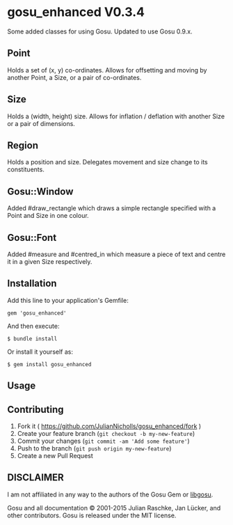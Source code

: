 # gosu_enhanced V0.3.4

Some added classes for using Gosu. Updated to use Gosu 0.9.x.

## Point

Holds a set of (x, y) co-ordinates. Allows for offsetting and moving by another
Point, a Size, or a pair of co-ordinates.

## Size

Holds a (width, height) size. Allows for inflation / deflation with another
Size or a pair of dimensions.

## Region

Holds a position and size. Delegates movement and size change to its
constituents.

## Gosu::Window

Added #draw_rectangle which draws a simple rectangle specified with a Point
and Size in one colour.

## Gosu::Font

Added #measure and #centred_in which measure a piece of text and centre it in
a given Size respectively.

## Installation

Add this line to your application's Gemfile:

    gem 'gosu_enhanced'

And then execute:

    $ bundle install

Or install it yourself as:

    $ gem install gosu_enhanced

## Usage



## Contributing

1. Fork it ( https://github.com/JulianNicholls/gosu_enhanced/fork )
2. Create your feature branch (`git checkout -b my-new-feature`)
3. Commit your changes (`git commit -am 'Add some feature'`)
4. Push to the branch (`git push origin my-new-feature`)
5. Create a new Pull Request

## DISCLAIMER

I am not affiliated in any way to the authors of the Gosu Gem or
[libgosu](libgosu.org).

Gosu and all documentation © 2001-2015 Julian Raschke, Jan Lücker, and
other contributors. Gosu is released under the MIT license.
